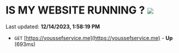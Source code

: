 # IS MY WEBSITE RUNNING ? [![](https://img.shields.io/static/v1?label=Sponsor&message=%E2%9D%A4&logo=GitHub&color=%23fe8e86)](https://github.com/sponsors/<username>)

Last updated: **12/14/2023, 1:58:19 PM**

- `GET` [https://youssefservice.me](https://youssefservice.me) - **Up** (693ms)
